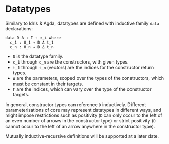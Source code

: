 # Datatypes

Similary to Idris & Agda, datatypes are defined with inductive family `data` declarations:

```
data D Δ : Γ → ∗_i where
  c_1 : Θ_1 → D Δ t_1
  c_n : Θ_n → D Δ t_n
```

- `D` is the datatype family.
- `c_1` through `c_n` are the constructors, with given types.
- `t_1` through `t_n` (vectors) are the indices for the constructor return types.
- `Δ` are the parameters, scoped over the types of the constructors, which must be constant in their targets.
- `Γ` are the indices, which can vary over the type of the constructor targets.

In general, constructor types can reference `D` inductively.
Different parameterisations of core may represent datatypes in different ways, and might impose
restrictions such as positivity (`D` can only occur to the left of an even number of arrows in the constructor type)
or strict positivity (`D` cannot occur to the left of an arrow anywhere in the constructor type).

Mutually inductive-recursive definitions will be supported at a later date.
